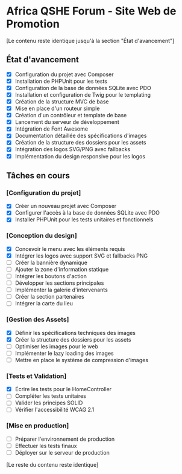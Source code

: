 # Africa QSHE Forum - Site Web de Promotion

[Le contenu reste identique jusqu'à la section "État d'avancement"]

## État d'avancement

- [x] Configuration du projet avec Composer
- [x] Installation de PHPUnit pour les tests
- [x] Configuration de la base de données SQLite avec PDO
- [x] Installation et configuration de Twig pour le templating
- [x] Création de la structure MVC de base
- [x] Mise en place d'un routeur simple
- [x] Création d'un contrôleur et template de base
- [x] Lancement du serveur de développement
- [x] Intégration de Font Awesome
- [x] Documentation détaillée des spécifications d'images
- [x] Création de la structure des dossiers pour les assets
- [x] Intégration des logos SVG/PNG avec fallbacks
- [x] Implémentation du design responsive pour les logos

## Tâches en cours

### [Configuration du projet]

- [x] Créer un nouveau projet avec Composer
- [x] Configurer l'accès à la base de données SQLite avec PDO
- [x] Installer PHPUnit pour les tests unitaires et fonctionnels

### [Conception du design]

- [x] Concevoir le menu avec les éléments requis
- [x] Intégrer les logos avec support SVG et fallbacks PNG
- [ ] Créer la bannière dynamique
- [ ] Ajouter la zone d'information statique
- [ ] Intégrer les boutons d'action
- [ ] Développer les sections principales
- [ ] Implémenter la galerie d'intervenants
- [ ] Créer la section partenaires
- [ ] Intégrer la carte du lieu

### [Gestion des Assets]

- [x] Définir les spécifications techniques des images
- [x] Créer la structure des dossiers pour les assets
- [ ] Optimiser les images pour le web
- [ ] Implémenter le lazy loading des images
- [ ] Mettre en place le système de compression d'images

### [Tests et Validation]

- [x] Écrire les tests pour le HomeController
- [ ] Compléter les tests unitaires
- [ ] Valider les principes SOLID
- [ ] Vérifier l'accessibilité WCAG 2.1

### [Mise en production]

- [ ] Préparer l'environnement de production
- [ ] Effectuer les tests finaux
- [ ] Déployer sur le serveur de production

[Le reste du contenu reste identique]
